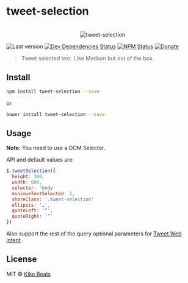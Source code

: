 # tweet-selection

<p align="center">
  <br>
  <img src="http://g.recordit.co/N2fdZHEWsk.gif" alt="tweet-selection">
  <br>
</p>

![Last version](https://img.shields.io/github/tag/Kikobeats/tweet-selection.svg?style=flat-square)
[![Dev Dependencies Status](http://img.shields.io/david/dev/Kikobeats/tweet-selection.svg?style=flat-square)](https://david-dm.org/Kikobeats/tweet-selection#info=devDependencies)
[![NPM Status](http://img.shields.io/npm/dm/tweet-selection.svg?style=flat-square)](https://www.npmjs.org/package/tweet-selection)
[![Donate](https://img.shields.io/badge/donate-paypal-blue.svg?style=flat-square)](https://paypal.me/Kikobeats)

> Tweet selected text. Like Medium but out of the box.

## Install

```bash
npm install tweet-selection --save
```

or

```bash
bower install tweet-selection --save
```

## Usage

**Note:** You need to use a DOM Selector.

API and default values are:

```js
$.tweetSelection({
  height: 300,
  width: 600,
  selector: 'body'
  minimumTextSelected: 3,
  shareClass: '.tweet-selection'
  ellipsis: '…',
  quoteLeft: '“',
  quoteRight: '”'
})
```

Also support the rest of the query optional parameters for [Tweet Web intent](https://dev.twitter.com/web/tweet-button/web-intent).

## License

MIT © [Kiko Beats](http://kikobeats.com)
